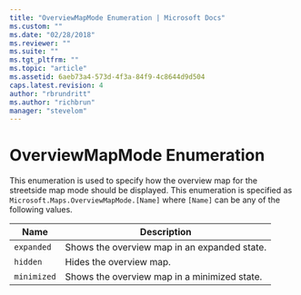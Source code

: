 ```yaml
---
title: "OverviewMapMode Enumeration | Microsoft Docs"
ms.custom: ""
ms.date: "02/28/2018"
ms.reviewer: ""
ms.suite: ""
ms.tgt_pltfrm: ""
ms.topic: "article"
ms.assetid: 6aeb73a4-573d-4f3a-84f9-4c8644d9d504
caps.latest.revision: 4
author: "rbrundritt"
ms.author: "richbrun"
manager: "stevelom"
---
```

# OverviewMapMode Enumeration
This enumeration is used to specify how the overview map for the streetside map mode should be displayed. This enumeration is specified as `Microsoft.Maps.OverviewMapMode.[Name]` where `[Name]` can be any of the following values.

Name         | Description
------------ | ------------------
`expanded`   | Shows the overview map in an expanded state.
`hidden`     | Hides the overview map.
`minimized`  | Shows the overview map in a minimized state. 
